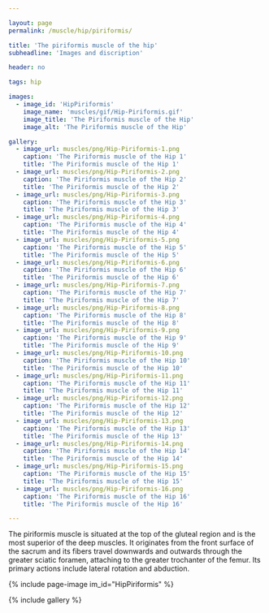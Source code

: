 ```yaml
---

layout: page
permalink: /muscle/hip/piriformis/

title: 'The piriformis muscle of the hip'
subheadline: 'Images and discription'

header: no

tags: hip

images:
  - image_id: 'HipPiriformis'
    image_name: 'muscles/gif/Hip-Piriformis.gif'
    image_title: 'The Piriformis muscle of the Hip'
    image_alt: 'The Piriformis muscle of the Hip' 

gallery:
  - image_url: muscles/png/Hip-Piriformis-1.png
    caption: 'The Piriformis muscle of the Hip 1'
    title: 'The Piriformis muscle of the Hip 1'
  - image_url: muscles/png/Hip-Piriformis-2.png
    caption: 'The Piriformis muscle of the Hip 2'
    title: 'The Piriformis muscle of the Hip 2'
  - image_url: muscles/png/Hip-Piriformis-3.png
    caption: 'The Piriformis muscle of the Hip 3'
    title: 'The Piriformis muscle of the Hip 3'
  - image_url: muscles/png/Hip-Piriformis-4.png
    caption: 'The Piriformis muscle of the Hip 4'
    title: 'The Piriformis muscle of the Hip 4'
  - image_url: muscles/png/Hip-Piriformis-5.png
    caption: 'The Piriformis muscle of the Hip 5'
    title: 'The Piriformis muscle of the Hip 5'
  - image_url: muscles/png/Hip-Piriformis-6.png
    caption: 'The Piriformis muscle of the Hip 6'
    title: 'The Piriformis muscle of the Hip 6'
  - image_url: muscles/png/Hip-Piriformis-7.png
    caption: 'The Piriformis muscle of the Hip 7'
    title: 'The Piriformis muscle of the Hip 7'
  - image_url: muscles/png/Hip-Piriformis-8.png
    caption: 'The Piriformis muscle of the Hip 8'
    title: 'The Piriformis muscle of the Hip 8'
  - image_url: muscles/png/Hip-Piriformis-9.png
    caption: 'The Piriformis muscle of the Hip 9'
    title: 'The Piriformis muscle of the Hip 9'
  - image_url: muscles/png/Hip-Piriformis-10.png
    caption: 'The Piriformis muscle of the Hip 10'
    title: 'The Piriformis muscle of the Hip 10'
  - image_url: muscles/png/Hip-Piriformis-11.png
    caption: 'The Piriformis muscle of the Hip 11'
    title: 'The Piriformis muscle of the Hip 11'
  - image_url: muscles/png/Hip-Piriformis-12.png
    caption: 'The Piriformis muscle of the Hip 12'
    title: 'The Piriformis muscle of the Hip 12'
  - image_url: muscles/png/Hip-Piriformis-13.png
    caption: 'The Piriformis muscle of the Hip 13'
    title: 'The Piriformis muscle of the Hip 13'
  - image_url: muscles/png/Hip-Piriformis-14.png
    caption: 'The Piriformis muscle of the Hip 14'
    title: 'The Piriformis muscle of the Hip 14'
  - image_url: muscles/png/Hip-Piriformis-15.png
    caption: 'The Piriformis muscle of the Hip 15'
    title: 'The Piriformis muscle of the Hip 15'
  - image_url: muscles/png/Hip-Piriformis-16.png
    caption: 'The Piriformis muscle of the Hip 16'
    title: 'The Piriformis muscle of the Hip 16'

---
```


The piriformis muscle is situated at the top of the gluteal region and is the most superior of the deep muscles. It originates from the front surface of the sacrum and its fibers travel downwards and outwards through the greater sciatic foramen, attaching to the greater trochanter of the femur. Its primary actions include lateral rotation and abduction.

{% include page-image im_id="HipPiriformis" %}

{% include gallery %}